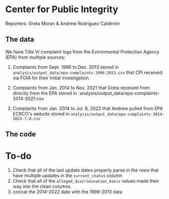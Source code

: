 # Center for Public Integrity

Reporters: Greta Moran & Andrew Rodriguez Calderón

## The data

We have Title VI complaint logs from the Evironmental Protection Agency (EPA) from multiple sources:

1. Complaints from Sept. 1996 to Dec. 2013 stored in `analysis/output_data/epa-complaints-1996-2013.csv` that CPI received via FOIA for their initial investigation.

2. Complaints from Jan. 2014 to Nov. 2021 that Greta received from directly from the EPA stored in `analysis/output_data/epa-complaints-2014-2021.csv

3. Complaints from Jan. 2014 to Jul. 8, 2022 that Andrew pulled from EPA ECRCO's website stored in `analysis/output_data/epa-complaints-2014-2022-7-8.csv`

## The code

# To-do

1. Check that all of the last update dates properly parse in the rows that have multiple updates in the `current_status` column
2. Check that all of the `alleged_discrimination_basis` values made their way into the clean columns
3. concat the 2014-2022 date with the 1996-2013 data
